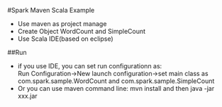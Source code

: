 #Spark Maven Scala Example
* Use maven as project manage
* Create Object WordCount and SimpleCount
* Use Scala IDE(based on eclipse)

##Run
* if you use IDE, you can set run configurationn as:  
Run Configuration->New launch configuration->set main class as com.spark.sample.WordCount and com.spark.sample.SimpleCount
* Or you can use maven command line: mvn install and then java -jar xxx.jar